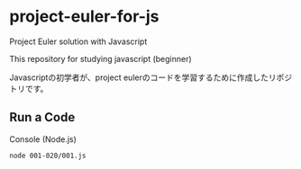 # project-euler-for-js
Project Euler solution with Javascript

This repository for studying javascript (beginner)

Javascriptの初学者が、project eulerのコードを学習するために作成したリポジトリです。

## Run a Code

<code-caption>Console (Node.js)</code-caption>
```
node 001-020/001.js
```